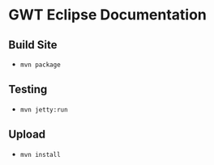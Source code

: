 # GWT Eclipse Documentation

## Build Site

* `mvn package`

## Testing

* `mvn jetty:run`

## Upload

* `mvn install`